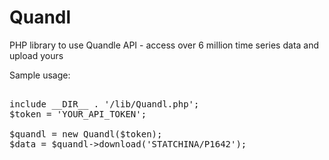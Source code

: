 Quandl
======

PHP library to use Quandle API - access over 6 million time series data and upload yours

Sample usage:
<pre>

include __DIR__ . '/lib/Quandl.php';
$token = 'YOUR_API_TOKEN';

$quandl = new Quandl($token);
$data = $quandl->download('STATCHINA/P1642');

</pre>
